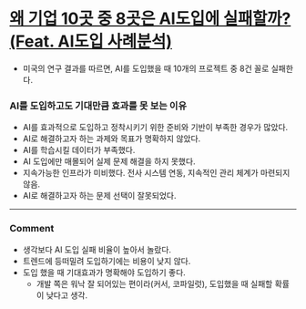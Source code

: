 # [왜 기업 10곳 중 8곳은 AI도입에 실패할까?(Feat. AI도입 사례분석)](https://library.gabia.com/contents/13824/)

- 미국의 연구 결과를 따르면, AI를 도입했을 때 10개의 프로젝트 중 8건 꼴로 실패한다.

### AI를 도입하고도 기대만큼 효과를 못 보는 이유
- AI를 효과적으로 도입하고 정착시키기 위한 준비와 기반이 부족한 경우가 많았다.
- AI로 해결하고자 하는 과제와 목표가 명확하지 않았다.
- AI를 학습시킬 데이터가 부족했다.
- AI 도입에만 매몰되어 실제 문제 해결을 하지 못했다.
- 지속가능한 인프라가 미비했다. 전사 시스템 연동, 지속적인 관리 체계가 마련되지 않음.
- AI로 해결하고자 하는 문제 선택이 잘못되었다.

---

### Comment
- 생각보다 AI 도입 실패 비율이 높아서 놀랐다.
- 트렌드에 등떠밀려 도입하기에는 비용이 낮지 않다.
- 도입 했을 때 기대효과가 명확해야 도입하기 좋다.
  - 개발 쪽은 워낙 잘 되어있는 편이라(커서, 코파일럿), 도입했을 때 실패할 확률이 낮다고 생각.